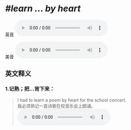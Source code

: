 # ***\#learn ... by heart*** 
英音
<audio src="./media/learn ... by heart1.aac" controls="controls"></audio>

美音
<audio src="./media/learn ... by heart2.aac" controls="controls"></audio>



  

英文释义
---
### 1.**记熟；把…背下来：**  

 > I had to learn a poem by heart for the school concert.  
 > 我必须熟记一首诗歌在校音乐会上朗诵。    
<audio src="./media/learn-12.aac" controls="controls"></audio>


